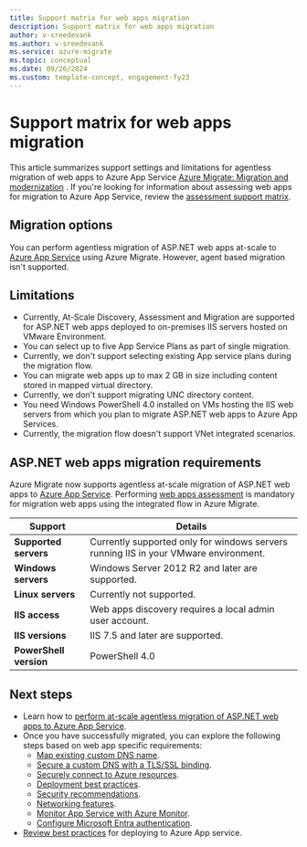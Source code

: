 ```yaml
---
title: Support matrix for web apps migration
description: Support matrix for web apps migration
author: v-sreedevank
ms.author: v-sreedevank
ms.service: azure-migrate
ms.topic: conceptual
ms.date: 09/26/2024
ms.custom: template-concept, engagement-fy23
---
```


# Support matrix for web apps migration

This article summarizes support settings and limitations for agentless migration of web apps to Azure App Service [Azure Migrate: Migration and modernization](migrate-services-overview.md) . If you're looking for information about assessing web apps for migration to Azure App Service, review the [assessment support matrix](concepts-azure-webapps-assessment-calculation.md).

## Migration options

You can perform agentless migration of ASP.NET web apps at-scale to [Azure App Service](https://azure.microsoft.com/services/app-service/) using Azure Migrate. However, agent based migration isn't supported.

## Limitations

- Currently, At-Scale Discovery, Assessment and Migration are supported for ASP.NET web apps deployed to on-premises IIS servers hosted on VMware Environment.
- You can select up to five App Service Plans as part of single migration.
- Currently, we don't support selecting existing App service plans during the migration flow.
- You can migrate web apps up to max 2 GB in size including content stored in mapped virtual directory.
- Currently, we don't support migrating UNC directory content.
- You need Windows PowerShell 4.0 installed on VMs hosting the IIS web servers from which you plan to migrate ASP.NET web apps to Azure App Services.
- Currently, the migration flow doesn't support VNet integrated scenarios.

## ASP.NET web apps migration requirements

Azure Migrate now supports agentless at-scale migration of ASP.NET web apps to [Azure App Service](https://azure.microsoft.com/services/app-service/). Performing [web apps assessment](./tutorial-assess-webapps.md) is mandatory for migration web apps using the integrated flow in Azure Migrate.

Support | Details
--- | ---
**Supported servers** | Currently supported only for windows servers running IIS in your VMware environment.
**Windows servers** | Windows Server 2012 R2 and later are supported.
**Linux servers** | Currently not supported.
**IIS access** | Web apps discovery requires a local admin user account.
**IIS versions** | IIS 7.5 and later are supported.
**PowerShell version** | PowerShell 4.0

## Next steps

- Learn how to [perform at-scale agentless migration of ASP.NET web apps to Azure App Service](./tutorial-modernize-asp-net-appservice-code.md).
- Once you have successfully migrated, you can explore the following steps based on web app specific requirements:
  - [Map existing custom DNS name](../app-service/app-service-web-tutorial-custom-domain.md).
  - [Secure a custom DNS with a TLS/SSL binding](../app-service/configure-ssl-bindings.md).
  - [Securely connect to Azure resources](../app-service/tutorial-connect-overview.md).
  - [Deployment best practices](../app-service/deploy-best-practices.md).
  - [Security recommendations](../app-service/security-recommendations.md).
  - [Networking features](../app-service/networking-features.md).
  - [Monitor App Service with Azure Monitor](../app-service/monitor-app-service.md).
  - [Configure Microsoft Entra authentication](../app-service/configure-authentication-provider-aad.md).
- [Review best practices](../app-service/deploy-best-practices.md) for deploying to Azure App service.
